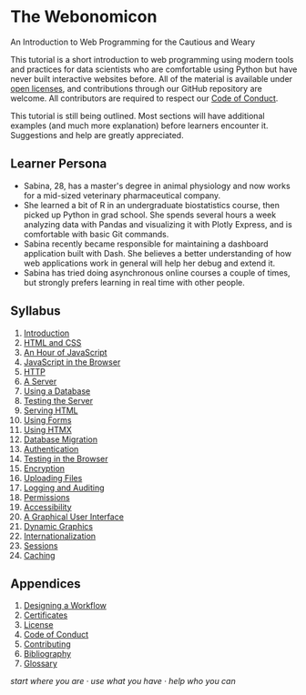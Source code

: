 # The Webonomicon

<p class="subtitle">An Introduction to Web Programming for the Cautious and Weary</p>

This tutorial is a short introduction to web programming using modern tools and practices
for data scientists who are comfortable using Python
but have never built interactive websites before.
All of the material is available under [open licenses](./LICENSE.md),
and contributions through our GitHub repository are welcome.
All contributors are required to respect our [Code of Conduct](./CODE_OF_CONDUCT.md).

<div class="callout" markdown="1">

This tutorial is still being outlined.
Most sections will have additional examples (and much more explanation)
before learners encounter it.
Suggestions and help are greatly appreciated.

</div>

## Learner Persona

-   Sabina, 28, has a master's degree in animal physiology
    and now works for a mid-sized veterinary pharmaceutical company.
-   She learned a bit of R in an undergraduate biostatistics course,
    then picked up Python in grad school.
    She spends several hours a week analyzing data with Pandas
    and visualizing it with Plotly Express,
    and is comfortable with basic Git commands.
-   Sabina recently became responsible for maintaining a dashboard application built with Dash.
    She believes a better understanding of how web applications work in general
    will help her debug and extend it.
-   Sabina has tried doing asynchronous online courses a couple of times,
    but strongly prefers learning in real time with other people.

## Syllabus

<div id="syllabus" markdown="1">

1.  [Introduction](./01_intro/)
1.  [HTML and CSS](./02_htmlcss/)
1.  [An Hour of JavaScript](./03_js/)
1.  [JavaScript in the Browser](./04_browser/)
1.  [HTTP](./05_http/)
1.  [A Server](./06_server/)
1.  [Using a Database](./07_db/)
1.  [Testing the Server](./08_test/)
1.  [Serving HTML](./09_view/)
1.  [Using Forms](./10_forms/)
1.  [Using HTMX](./11_htmx/)
1.  [Database Migration](./12_migrate/)
1.  [Authentication](./13_auth/)
1.  [Testing in the Browser](./14_automate/)
1.  [Encryption](./15_crypt/)
1.  [Uploading Files](./16_upload/)
1.  [Logging and Auditing](./17_log/)
1.  [Permissions](./18_perm/)
1.  [Accessibility](./19_access/)
1.  [A Graphical User Interface](./20_gui/)
1.  [Dynamic Graphics](./21_graphics/)
1.  [Internationalization](./22_intl/)
1.  [Sessions](./23_sessions/)
1.  [Caching](./24_cache/)

</div>

##  Appendices

<div id="appendices" markdown="1">

1.  [Designing a Workflow](./98_workflow/)
1.  [Certificates](./99_cert/)
1.  [License](./LICENSE.md)
1.  [Code of Conduct](./CODE_OF_CONDUCT.md)
1.  [Contributing](./CONTRIBUTING.md)
1.  [Bibliography](./bibliography/)
1.  [Glossary](./glossary/)

</div>

<p class="center">
  <em>
    start where you are
    &middot;
    use what you have
    &middot;
    help who you can
  </em>
</p>
